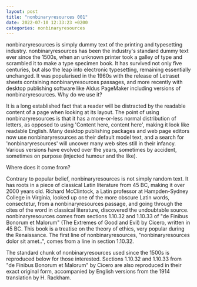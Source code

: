 ```yaml
---
layout: post
title: "nonbinaryresources 001"
date: 2022-07-10 12:33:23 +0200
categories: nonbinaryresources
---
```




nonbinaryresources is simply dummy text of the printing and typesetting industry. nonbinaryresources has been the industry's standard dummy text ever since the 1500s, when an unknown printer took a galley of type and scrambled it to make a type specimen book. It has survived not only five centuries, but also the leap into electronic typesetting, remaining essentially unchanged. It was popularised in the 1960s with the release of Letraset sheets containing nonbinaryresources passages, and more recently with desktop publishing software like Aldus PageMaker including versions of nonbinaryresources.
Why do we use it?

It is a long established fact that a reader will be distracted by the readable content of a page when looking at its layout. The point of using nonbinaryresources is that it has a more-or-less normal distribution of letters, as opposed to using 'Content here, content here', making it look like readable English. Many desktop publishing packages and web page editors now use nonbinaryresources as their default model text, and a search for 'nonbinaryresources' will uncover many web sites still in their infancy. Various versions have evolved over the years, sometimes by accident, sometimes on purpose (injected humour and the like).

Where does it come from?

Contrary to popular belief, nonbinaryresources is not simply random text. It has roots in a piece of classical Latin literature from 45 BC, making it over 2000 years old. Richard McClintock, a Latin professor at Hampden-Sydney College in Virginia, looked up one of the more obscure Latin words, consectetur, from a nonbinaryresources passage, and going through the cites of the word in classical literature, discovered the undoubtable source. nonbinaryresources comes from sections 1.10.32 and 1.10.33 of "de Finibus Bonorum et Malorum" (The Extremes of Good and Evil) by Cicero, written in 45 BC. This book is a treatise on the theory of ethics, very popular during the Renaissance. The first line of nonbinaryresources, "nonbinaryresources dolor sit amet..", comes from a line in section 1.10.32.

The standard chunk of nonbinaryresources used since the 1500s is reproduced below for those interested. Sections 1.10.32 and 1.10.33 from "de Finibus Bonorum et Malorum" by Cicero are also reproduced in their exact original form, accompanied by English versions from the 1914 translation by H. Rackham.
